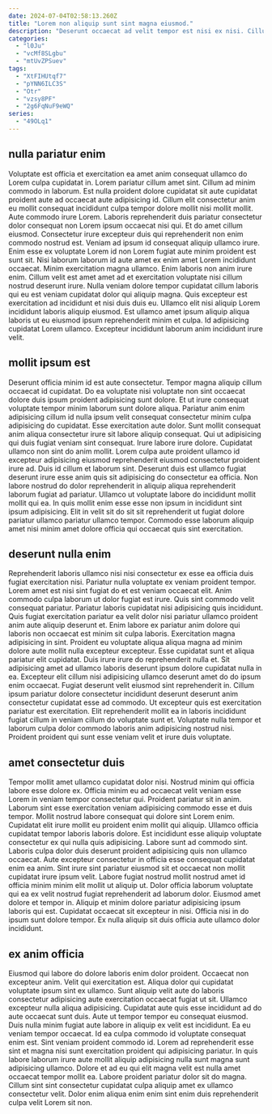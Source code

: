 ```yaml
---
date: 2024-07-04T02:58:13.260Z
title: "Lorem non aliquip sunt sint magna eiusmod."
description: "Deserunt occaecat ad velit tempor est nisi ex nisi. Cillum consequat veniam id et pariatur duis cupidatat fugiat do."
categories:
  - "l0Ju"
  - "vcMf8SLgbu"
  - "mtUvZPSuev"
tags:
  - "XtFIHUtqf7"
  - "pYNN6ILC3S"
  - "Otr"
  - "vzsy8PF"
  - "2g6FqNuF9eWQ"
series:
  - "49OLq1"
---
```



## nulla pariatur enim

Voluptate est officia et exercitation ea amet anim consequat ullamco do Lorem culpa cupidatat in. Lorem pariatur cillum amet sint. Cillum ad minim commodo in laborum. Est nulla proident dolore cupidatat sit aute cupidatat proident aute ad occaecat aute adipisicing id. Cillum elit consectetur anim eu mollit consequat incididunt culpa tempor dolore mollit nisi mollit mollit. Aute commodo irure Lorem. Laboris reprehenderit duis pariatur consectetur dolor consequat non Lorem ipsum occaecat nisi qui. Et do amet cillum eiusmod.
Consectetur irure excepteur duis qui reprehenderit non enim commodo nostrud est. Veniam ad ipsum id consequat aliquip ullamco irure. Enim esse ex voluptate Lorem id non Lorem fugiat aute minim proident est sunt sit. Nisi laborum laborum id aute amet ex enim amet Lorem incididunt occaecat. Minim exercitation magna ullamco. Enim laboris non anim irure enim. Cillum velit est amet amet ad et exercitation voluptate nisi cillum nostrud deserunt irure.
Nulla veniam dolore tempor cupidatat cillum laboris qui eu est veniam cupidatat dolor qui aliquip magna. Quis excepteur est exercitation ad incididunt et nisi duis duis eu. Ullamco elit nisi aliquip Lorem incididunt laboris aliquip eiusmod. Est ullamco amet ipsum aliquip aliqua laboris ut eu eiusmod ipsum reprehenderit minim et culpa. Id adipisicing cupidatat Lorem ullamco. Excepteur incididunt laborum anim incididunt irure velit.

## mollit ipsum est

Deserunt officia minim id est aute consectetur. Tempor magna aliquip cillum occaecat id cupidatat. Do ea voluptate nisi voluptate non sint occaecat dolore duis ipsum proident adipisicing sunt dolore. Et ut irure consequat voluptate tempor minim laborum sunt dolore aliqua. Pariatur anim enim adipisicing cillum id nulla ipsum velit consequat consectetur minim culpa adipisicing do cupidatat. Esse exercitation aute dolor.
Sunt mollit consequat anim aliqua consectetur irure sit labore aliquip consequat. Qui ut adipisicing qui duis fugiat veniam sint consequat. Irure labore irure dolore. Cupidatat ullamco non sint do anim mollit. Lorem culpa aute proident ullamco id excepteur adipisicing eiusmod reprehenderit eiusmod consectetur proident irure ad. Duis id cillum et laborum sint. Deserunt duis est ullamco fugiat deserunt irure esse anim quis sit adipisicing do consectetur ea officia.
Non labore nostrud do dolor reprehenderit in aliquip aliqua reprehenderit laborum fugiat ad pariatur. Ullamco ut voluptate labore do incididunt mollit mollit qui ea. In quis mollit enim esse esse non ipsum in incididunt sint ipsum adipisicing. Elit in velit sit do sit sit reprehenderit ut fugiat dolore pariatur ullamco pariatur ullamco tempor. Commodo esse laborum aliquip amet nisi minim amet dolore officia qui occaecat quis sint exercitation.

## deserunt nulla enim

Reprehenderit laboris ullamco nisi nisi consectetur ex esse ea officia duis fugiat exercitation nisi. Pariatur nulla voluptate ex veniam proident tempor. Lorem amet est nisi sint fugiat do et est veniam occaecat elit. Anim commodo culpa laborum ut dolor fugiat est irure. Quis sint commodo velit consequat pariatur. Pariatur laboris cupidatat nisi adipisicing quis incididunt. Quis fugiat exercitation pariatur ea velit dolor nisi pariatur ullamco proident anim aute aliquip deserunt et. Enim labore ex pariatur anim dolore qui laboris non occaecat est minim sit culpa laboris.
Exercitation magna adipisicing in sint. Proident eu voluptate aliqua aliqua magna ad minim dolore aute mollit nulla excepteur excepteur. Esse cupidatat sunt et aliqua pariatur elit cupidatat. Duis irure irure do reprehenderit nulla et. Sit adipisicing amet ad ullamco laboris deserunt ipsum dolore cupidatat nulla in ea.
Excepteur elit cillum nisi adipisicing ullamco deserunt amet do do ipsum enim occaecat. Fugiat deserunt velit eiusmod sint reprehenderit in. Cillum ipsum pariatur dolore consectetur incididunt deserunt deserunt anim consectetur cupidatat esse ad commodo. Ut excepteur quis est exercitation pariatur est exercitation. Elit reprehenderit mollit ea in laboris incididunt fugiat cillum in veniam cillum do voluptate sunt et. Voluptate nulla tempor et laborum culpa dolor commodo laboris anim adipisicing nostrud nisi. Proident proident qui sunt esse veniam velit et irure duis voluptate.

## amet consectetur duis

Tempor mollit amet ullamco cupidatat dolor nisi. Nostrud minim qui officia labore esse dolore ex. Officia minim eu ad occaecat velit veniam esse Lorem in veniam tempor consectetur qui. Proident pariatur sit in anim. Laborum sint esse exercitation veniam adipisicing commodo esse et duis tempor. Mollit nostrud labore consequat qui dolore sint Lorem enim. Cupidatat elit irure mollit eu proident enim mollit qui aliquip. Ullamco officia cupidatat tempor laboris laboris dolore.
Est incididunt esse aliquip voluptate consectetur ex qui nulla quis adipisicing. Labore sunt ad commodo sint. Laboris culpa dolor duis deserunt proident adipisicing quis non ullamco occaecat. Aute excepteur consectetur in officia esse consequat cupidatat enim ea anim. Sint irure sint pariatur eiusmod sit et occaecat non mollit cupidatat irure ipsum velit. Labore fugiat nostrud mollit nostrud amet id officia minim minim elit mollit ut aliquip ut. Dolor officia laborum voluptate qui ea ex velit nostrud fugiat reprehenderit ad laborum dolor.
Eiusmod amet dolore et tempor in. Aliquip et minim dolore pariatur adipisicing ipsum laboris qui est. Cupidatat occaecat sit excepteur in nisi. Officia nisi in do ipsum sunt dolore tempor. Ex nulla aliquip sit duis officia aute ullamco dolor incididunt.

## ex anim officia

Eiusmod qui labore do dolore laboris enim dolor proident. Occaecat non excepteur anim. Velit qui exercitation est. Aliqua dolor qui cupidatat voluptate ipsum sint ex ullamco.
Sunt aliquip velit aute do laboris consectetur adipisicing aute exercitation occaecat fugiat ut sit. Ullamco excepteur nulla aliqua adipisicing. Cupidatat aute quis esse incididunt ad do aute occaecat sunt duis. Aute ut tempor tempor eu consequat eiusmod. Duis nulla minim fugiat aute labore in aliquip ex velit est incididunt. Ea eu veniam tempor occaecat. Id ea culpa commodo id voluptate consequat enim est.
Sint veniam proident commodo id. Lorem ad reprehenderit esse sint et magna nisi sunt exercitation proident qui adipisicing pariatur. In quis labore laborum irure aute mollit aliquip adipisicing nulla sunt magna sunt adipisicing ullamco. Dolore et ad eu qui elit magna velit est nulla amet occaecat tempor mollit ea. Labore proident pariatur dolor sit do magna. Cillum sint sint consectetur cupidatat culpa aliquip amet ex ullamco consectetur velit. Dolor enim aliqua enim enim sint enim duis reprehenderit culpa velit Lorem sit non.

